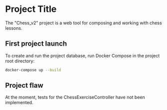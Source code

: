 # Project Title

The "Chess_v2" project is a web tool for composing and working with chess lessons.

## First project launch
To create and run the project database, run Docker Compose in the project root directory:
```bash
docker-compose up --build
```

## Project flaw
At the moment, tests for the ChessExerciseController have not been implemented.
